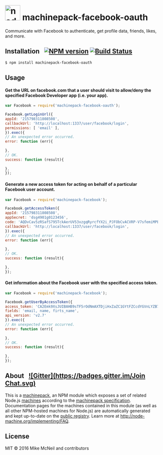 <h1>
  <a href="http://node-machine.org" title="Node-Machine public registry"><img alt="node-machine logo" title="Node-Machine Project" src="http://node-machine.org/images/machine-anthropomorph-for-white-bg.png" width="50" /></a>
  machinepack-facebook-oauth
</h1>


Communicate with Facebook to authenticate, get profile data, friends, likes, and more.


## Installation &nbsp; [![NPM version](https://badge.fury.io/js/machinepack-facebook.svg)](http://badge.fury.io/js/machinepack-facebook) [![Build Status](https://travis-ci.org/irlnathan/machinepack-facebook.png?branch=master)](https://travis-ci.org/irlnathan/machinepack-facebook)

```sh
$ npm install machinepack-facebook-oauth
```

## Usage

#### Get the URL on facebook.com that a user should visit to allow/deny the specified Facebook Developer app (i.e. your app).

```js
var Facebook = require('machinepack-facebook-oauth');

Facebook.getLoginUrl({
appId: '215798311808508',
callbackUrl: 'http://localhost:1337/user/facebook/login',
permissions: [ 'email' ],
}).exec({
// An unexpected error occurred.
error: function (err){
 
},
// OK.
success: function (result){
 
},
});
```
#### Generate a new access token for acting on behalf of a particular Facebook user account.

```js
var Facebook = require('machinepack-facebook');

Facebook.getAccessToken({
appId: '215798311808508',
appSecret: 'dsg4901g0123456',
code: 'AQDvCav5zRSafS795TckAerUV53xzgqRyrcfYX2i_PJFObCvACVRP-V7sfemiMPBh3TWypvagfZ6aoqfwKCNcBxg8XR_skdYUe5tsY9UzX9Z_8q4mRrqaLhwSh5OHj9ORmE4ocyd-neZtdceTZjlmEVeO38UH9QOe_md7h5hy2gMhOS6TL9IBk5Guxg3O6I0WmjpFNPoj6JzWIvG9cgj7RQqxMA2q_8EJxGPTqEbmTqOBqqCIOlvPEPCeIiy21VD9__tuzB0JvgqbVh-U_WW8mjwGBqsfxlNvjYwIxk4zBNAxuRJijkkn0TwyogFpZqIlkY',
callbackUrl: 'http://localhost:1337/user/facebook/login',
}).exec({
// An unexpected error occurred.
error: function (err){
 
},
// OK.
success: function (result){
 
},
});
```

#### Get information about the Facebook user with the specified access token.

```js
var Facebook = require('machinepack-facebook');

Facebook.getUserByAccessToken({
access_token: 'CA2Emk9XsJUIBAHB9sTF5rOdNmAXTDjiHxZaZC1GYtFZCcdYGVnLYZB7jZCvensIpGc22yEzN6CL6wtQ9LPVXTNkuP6eQoUQ0toEVPrmTTqDpj0POijBpsuZBnx7jrZCHaTw8leiZBn0R8u6gZAYZAuD77cA3tnDMYvHhrl42CnljROeC9maWoa5zbsT2TZBXdL9wEuGQDSxKqRPyajRw3P3HEK',
fields: 'email, name, firts_name',
api_version: 'v2.7'
}).exec({
// An unexpected error occurred.
error: function (err){
 
},
// OK.
success: function (result){
 
},
});
```

## About  &nbsp; [![Gitter](https://badges.gitter.im/Join Chat.svg)](https://gitter.im/node-machine/general?utm_source=badge&utm_medium=badge&utm_campaign=pr-badge&utm_content=badge)

This is a [machinepack](http://node-machine.org/machinepacks), an NPM module which exposes a set of related Node.js [machines](http://node-machine.org/spec/machine) according to the [machinepack specification](http://node-machine.org/spec/machinepack).
Documentation pages for the machines contained in this module (as well as all other NPM-hosted machines for Node.js) are automatically generated and kept up-to-date on the <a href="http://node-machine.org" title="Public machine registry for Node.js">public registry</a>.
Learn more at <a href="http://node-machine.org/implementing/FAQ" title="Machine Project FAQ (for implementors)">http://node-machine.org/implementing/FAQ</a>.

## License

MIT &copy; 2016 Mike McNeil and contributors

